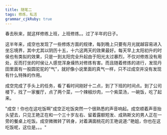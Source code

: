 ```yaml
---
title: 随笔二
tags: 修炼，私活
grammar_cjkRuby: true
---
```


春去秋来，就这样修练上班，上班修炼。。过了半年的日子。

这半年来，成空也发现了一些修炼方面的规律，每到晚上只要有月光就越容易进入坐忘境界，其中尤其以阴历十五，十六这两天的效果最好。每天早上太阳初升的时侯也有类拟的效果，只是一到太阳完全升起由于阳光太过暴烈，不仅对修炼没有用处，反而打坐的时侯让人感觉浑身燥热对修炼有害。而且随着修炼的进行，发现丹田里面有一股圆驼驼的"气"，就好像小说里面的真气一样，只不过成空并没有发现有什么特殊的作用。

成空完成了手头上的任务，看了看时间刚好十二点，到了下班的时间点。到了公司楼下，找了一家餐厅，点了两个菜，一个辣椒炒肉，一个紫菜汤，一碗饭，吃了起来。

"成空！你也在这吃饭啊"成空正吃饭突然一个很熟悉的声音响起。成空顺着声音抬头望去，只见王艳正在和一个三十岁左右、留着露额短发、成熟斯文的男人正在一旁的餐桌上吃饭。成空微微转了转身，对着满面桃花的王艳说道:"艳姐，你也在这吃饭呢，这位是。。。"





